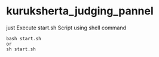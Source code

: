 # kuruksherta_judging_pannel

just Execute start.sh Script using shell command
```
bash start.sh
or 
sh start.sh
```